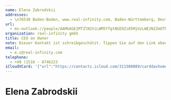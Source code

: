 ```yaml
---
name: Elena Zabrodskii
addresses:
  - \n76530 Baden-Baden, www.real-infinity.com, Baden-Württemberg, Deutschland
url:
  - ms-outlook://people/AAMkAGE2MTZlN2ViLWM5YTgtNGE0Zi05MjUzLWE2N2ZmOTNiNzU1NwBGAAAAAAATi9mlcaWmRrOUSDPipn7pBwDaKeY3E0WlQqDBzbWTDvYeAAAAqKThAADaKeY3E0WlQqDBzbWTDvYeAAABQjFJAAA=?accountKey=8f7e2b1612c1987325fb966238129f30&accountExportedAt=559252279.911066
organization: real-infinity gmbh
title: CEO an Owner
note: Dieser Kontakt ist schreibgeschützt. Tippen Sie auf den Link oben\, umihn in Outlook zu bearbeiten.
email:
  - e.z@real-infinity.com
telephone:
  - +49 (1516 - 8746223
iCloudVCard: '{"url":"https://contacts.icloud.com/311500889/carddavhome/card/1A794336-02B2-4B7A-9395-E852538B2E9D.vcf","etag":"\"kmfha0bq\"","data":"BEGIN:VCARD\r\nVERSION:3.0\r\nFN:\r\nN:Zabrodskii;Elena;;;\r\nUID:1F8E21B8-8086-43C8-B847-998E4256605C\r\nADR:;;\\n76530 Baden-Baden;www.real-infinity.com;Baden-Württemberg;;Deutschl\r\n and;\r\nitem3.X-ABLABEL:Outlook\r\nPRODID:-//Apple Inc.//iOS 11.4.1//EN\r\nREV:2025-04-03T22:17:16Z\r\nURL:ms-outlook://people/AAMkAGE2MTZlN2ViLWM5YTgtNGE0Zi05MjUzLWE2N2ZmOTNiNzU\r\n 1NwBGAAAAAAATi9mlcaWmRrOUSDPipn7pBwDaKeY3E0WlQqDBzbWTDvYeAAAAqKThAADaKeY3E0\r\n WlQqDBzbWTDvYeAAABQjFJAAA=?accountKey=8f7e2b1612c1987325fb966238129f30&acco\r\n untExportedAt=559252279.911066\r\nORG:real-infinity gmbh;\r\nTITLE:CEO an Owner\r\nNOTE:Dieser Kontakt ist schreibgeschützt. Tippen Sie auf den Link oben\\, um\r\n ihn in Outlook zu bearbeiten.\r\nEMAIL:e.z@real-infinity.com\r\nTEL:+49 (1516 - 8746223\r\nEND:VCARD"}'
---
```

# Elena Zabrodskii